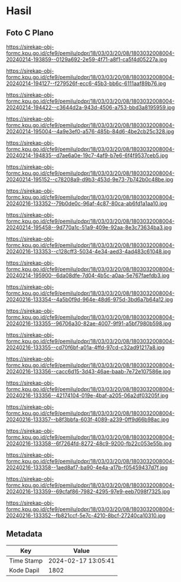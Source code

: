 # Hasil

## Foto C Plano

https://sirekap-obj-formc.kpu.go.id/cfe9/pemilu/pdpr/18/03/03/20/08/1803032008004-20240214-193859--0129a692-2e59-4f71-a8f1-ca5f4d05227a.jpg

https://sirekap-obj-formc.kpu.go.id/cfe9/pemilu/pdpr/18/03/03/20/08/1803032008004-20240214-194127--f279526f-ecc6-45b3-bb6c-6111aaf89b76.jpg

https://sirekap-obj-formc.kpu.go.id/cfe9/pemilu/pdpr/18/03/03/20/08/1803032008004-20240214-194422--c3644d2a-943d-4506-a753-bbd3a8195959.jpg

https://sirekap-obj-formc.kpu.go.id/cfe9/pemilu/pdpr/18/03/03/20/08/1803032008004-20240214-195004--4a9e3ef0-a576-485b-84d6-4be2cb25c328.jpg

https://sirekap-obj-formc.kpu.go.id/cfe9/pemilu/pdpr/18/03/03/20/08/1803032008004-20240214-194835--d7ae6a0e-19c7-4af9-b7e6-6f4f9537ceb5.jpg

https://sirekap-obj-formc.kpu.go.id/cfe9/pemilu/pdpr/18/03/03/20/08/1803032008004-20240214-195152--c78208a9-d9b3-453d-9e73-7b742b0c48be.jpg

https://sirekap-obj-formc.kpu.go.id/cfe9/pemilu/pdpr/18/03/03/20/08/1803032008004-20240216-133352--79b0de0c-96af-4c87-80ca-ab6fd1a1aa10.jpg

https://sirekap-obj-formc.kpu.go.id/cfe9/pemilu/pdpr/18/03/03/20/08/1803032008004-20240214-195458--9d770a1c-51a9-409e-92aa-8e3c73634ba3.jpg

https://sirekap-obj-formc.kpu.go.id/cfe9/pemilu/pdpr/18/03/03/20/08/1803032008004-20240216-133353--c128cff3-5034-4e34-aed3-4ad483c61048.jpg

https://sirekap-obj-formc.kpu.go.id/cfe9/pemilu/pdpr/18/03/03/20/08/1803032008004-20240214-195900--6da08dfe-7d04-4b5c-a0aa-5e767faefdb3.jpg

https://sirekap-obj-formc.kpu.go.id/cfe9/pemilu/pdpr/18/03/03/20/08/1803032008004-20240216-133354--4a5b0f9d-964e-48d6-975d-3bd6a7b64a12.jpg

https://sirekap-obj-formc.kpu.go.id/cfe9/pemilu/pdpr/18/03/03/20/08/1803032008004-20240216-133355--96706a30-82ae-4007-9f91-a5bf7980b598.jpg

https://sirekap-obj-formc.kpu.go.id/cfe9/pemilu/pdpr/18/03/03/20/08/1803032008004-20240216-133355--cd70f6bf-a01a-4ffd-97cd-c32ad91217a8.jpg

https://sirekap-obj-formc.kpu.go.id/cfe9/pemilu/pdpr/18/03/03/20/08/1803032008004-20240216-133356--cacc6d15-3d43-46ae-baab-7e72e107586e.jpg

https://sirekap-obj-formc.kpu.go.id/cfe9/pemilu/pdpr/18/03/03/20/08/1803032008004-20240216-133356--42174104-019e-4baf-a205-06a2df03205f.jpg

https://sirekap-obj-formc.kpu.go.id/cfe9/pemilu/pdpr/18/03/03/20/08/1803032008004-20240216-133357--b8f3bbfa-603f-4089-a239-0ff9d66b98ac.jpg

https://sirekap-obj-formc.kpu.go.id/cfe9/pemilu/pdpr/18/03/03/20/08/1803032008004-20240216-133358--6f7264fd-8272-48c9-9200-fb22c053e55b.jpg

https://sirekap-obj-formc.kpu.go.id/cfe9/pemilu/pdpr/18/03/03/20/08/1803032008004-20240216-133358--1aed8af7-ba90-4e4a-a17b-f05459437d7f.jpg

https://sirekap-obj-formc.kpu.go.id/cfe9/pemilu/pdpr/18/03/03/20/08/1803032008004-20240216-133359--69cfaf86-7982-4295-97e9-eeb7098f7325.jpg

https://sirekap-obj-formc.kpu.go.id/cfe9/pemilu/pdpr/18/03/03/20/08/1803032008004-20240216-133352--fb821ccf-5e7c-4210-8bcf-27240ca10310.jpg


## Metadata

| Key        | Value               |
| ---------- | ------------------- |
| Time Stamp | 2024-02-17 13:05:41 |
| Kode Dapil | 1802                |




